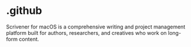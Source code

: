 # .github
Scrivener for macOS is a comprehensive writing and project management platform built for authors, researchers, and creatives who work on long-form content.
